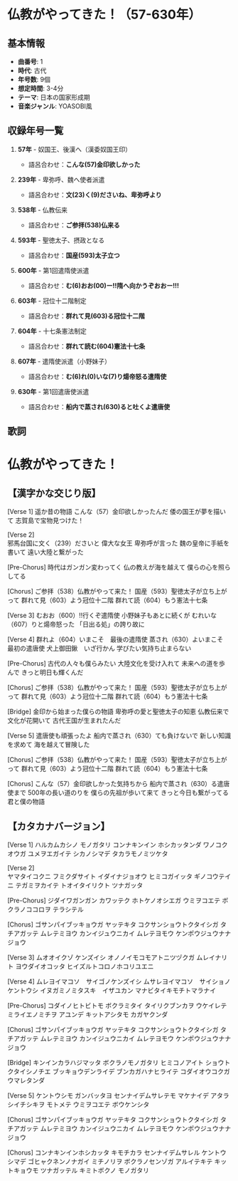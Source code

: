 # 仏教がやってきた！（57-630年）

## 基本情報
- **曲番号**: 1
- **時代**: 古代
- **年号数**: 9個
- **想定時間**: 3-4分
- **テーマ**: 日本の国家形成期
- **音楽ジャンル**: YOASOBI風

## 収録年号一覧

1. **57年** - 奴国王、後漢へ（漢委奴国王印）
   - 語呂合わせ：**こんな(57)金印欲しかった**

2. **239年** - 卑弥呼、魏へ使者派遣
   - 語呂合わせ：**文(23)く(9)ださいね、卑弥呼より**

3. **538年** - 仏教伝来
   - 語呂合わせ：**ご参拝(538)仏来る**

4. **593年** - 聖徳太子、摂政となる
   - 語呂合わせ：**国産(593)太子立つ**

5. **600年** - 第1回遣隋使派遣
   - 語呂合わせ：**む(6)おお(00)ー!!隋へ向かうぞおおー!!!**

6. **603年** - 冠位十二階制定
   - 語呂合わせ：**群れて見(603)る冠位十二階**

7. **604年** - 十七条憲法制定
   - 語呂合わせ：**群れて読む(604)憲法十七条**

8. **607年** - 遣隋使派遣（小野妹子）
   - 語呂合わせ：**む(6)れ(0)いな(7)り煬帝怒る遣隋使**

9. **630年** - 第1回遣唐使派遣
   - 語呂合わせ：**船内で蒸され(630)ると吐くよ遣唐使**

## 歌詞

# 仏教がやってきた！

## 【漢字かな交じり版】

[Verse 1]
遥か昔の物語
こんな（57）金印欲しかったんだ
倭の国王が夢を描いて
志賀島で宝物見つけた！

[Verse 2]  
邪馬台国に文く（239）ださいと
偉大な女王 卑弥呼が言った
魏の皇帝に手紙を書いて
遠い大陸と繋がった

[Pre-Chorus]
時代はガンガン変わってく
仏の教えが海を越えて
僕らの心を照らしてる

[Chorus]
ご参拝（538）仏教がやって来た！
国産（593）聖徳太子が立ち上がって
群れて見（603）よう冠位十二階
群れて読（604）もう憲法十七条

[Verse 3]
むおお（600）!!行くぞ遣隋使
小野妹子もあとに続くが
むれいな（607）りと煬帝怒った
「日出る処」の誇り故に

[Verse 4]
群れよ（604）いまこそ　最後の遣隋使
蒸され（630）よいまこそ　最初の遣唐使
犬上御田鍬　いざ行かん
学びたい気持ち止まらない

[Pre-Chorus]
古代の人々も僕らみたい
大陸文化を受け入れて
未来への道を歩んで
きっと明日も輝くんだ

[Chorus]
ご参拝（538）仏教がやって来た！
国産（593）聖徳太子が立ち上がって
群れて見（603）よう冠位十二階
群れて読（604）もう憲法十七条

[Bridge]
金印から始まった僕らの物語
卑弥呼の愛と聖徳太子の知恵
仏教伝来で文化が花開いて
古代王国が生まれたんだ

[Verse 5]
遣唐使も頑張ったよ
船内で蒸され（630）ても負けないで
新しい知識を求めて
海を越えて冒険した

[Chorus]
ご参拝（538）仏教がやって来た！
国産（593）聖徳太子が立ち上がって
群れて見（603）よう冠位十二階
群れて読（604）もう憲法十七条

[Chorus]
こんな（57）金印欲しかった気持ちから
船内で蒸され（630）る遣唐使まで
500年の長い道のりを
僕らの先祖が歩いて来て
きっと今日も繋がってる
君と僕の物語

## 【カタカナバージョン】

[Verse 1]
ハルカムカシノ モノガタリ
コンナキンイン ホシカッタンダ
ワノコクオウガ ユメヲエガイテ
シカノシマデ タカラモノミツケタ

[Verse 2]  
ヤマタイコクニ フミクダサイト
イダイナジョオウ ヒミコガイッタ
ギノコウテイニ テガミヲカイテ
トオイタイリクト ツナガッタ

[Pre-Chorus]
ジダイワガンガン カワッテク
ホトケノオシエガ ウミヲコエテ
ボクラノココロヲ テラシテル

[Chorus]
ゴサンパイブッキョウガ ヤッテキタ
コクサンショウトクタイシガ タチアガッテ
ムレテミヨウ カンイジュウニカイ
ムレテヨモウ ケンポウジュウナナジョウ

[Verse 3]
ムオオイクゾ ケンズイシ
オノノイモコモアトニツヅクガ
ムレイナリト ヨウダイオコッタ
ヒイズルトコロノホコリユエニ

[Verse 4]
ムレヨイマコソ　サイゴノケンズイシ
ムサレヨイマコソ　サイショノケントウシ
イヌガミノミタスキ　イザユカン
マナビタイキモチトマラナイ


[Pre-Chorus]
コダイノヒトビトモ ボクラミタイ
タイリクブンカヲ ウケイレテ
ミライエノミチヲ アユンデ
キットアシタモ カガヤクンダ

[Chorus]
ゴサンパイブッキョウガ ヤッテキタ
コクサンショウトクタイシガ タチアガッテ
ムレテミヨウ カンイジュウニカイ
ムレテヨモウ ケンポウジュウナナジョウ

[Bridge]
キンインカラハジマッタ ボクラノモノガタリ
ヒミコノアイト ショウトクタイシノチエ
ブッキョウデンライデ ブンカガハナヒライテ
コダイオウコクガ ウマレタンダ

[Verse 5]
ケントウシモ ガンバッタヨ
センナイデムサレテモ マケナイデ
アタラシイチシキヲ モトメテ
ウミヲコエテ ボウケンシタ

[Chorus]
ゴサンパイブッキョウガ ヤッテキタ
コクサンショウトクタイシガ タチアガッテ
ムレテミヨウ カンイジュウニカイ
ムレテヨモウ ケンポウジュウナナジョウ

[Chorus]
コンナキンインホシカッタ キモチカラ
センナイデムサレル ケントウシマデ
ゴヒャクネンノナガイ ミチノリヲ
ボクラノセンゾガ アルイテキテ
キットキョウモ ツナガッテル
キミトボクノ モノガタリ

